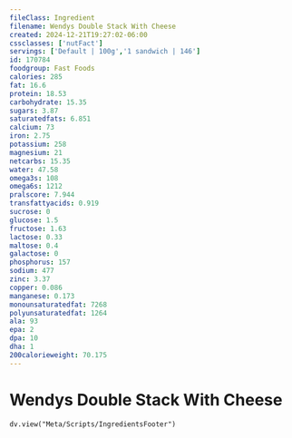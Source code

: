 ```yaml
---
fileClass: Ingredient
filename: Wendys Double Stack With Cheese
created: 2024-12-21T19:27:02-06:00
cssclasses: ['nutFact']
servings: ['Default | 100g','1 sandwich | 146']
id: 170784
foodgroup: Fast Foods
calories: 285
fat: 16.6
protein: 18.53
carbohydrate: 15.35
sugars: 3.87
saturatedfats: 6.851
calcium: 73
iron: 2.75
potassium: 258
magnesium: 21
netcarbs: 15.35
water: 47.58
omega3s: 108
omega6s: 1212
pralscore: 7.944
transfattyacids: 0.919
sucrose: 0
glucose: 1.5
fructose: 1.63
lactose: 0.33
maltose: 0.4
galactose: 0
phosphorus: 157
sodium: 477
zinc: 3.37
copper: 0.086
manganese: 0.173
monounsaturatedfat: 7268
polyunsaturatedfat: 1264
ala: 93
epa: 2
dpa: 10
dha: 1
200calorieweight: 70.175
---
```


# Wendys Double Stack With Cheese

```dataviewjs
dv.view("Meta/Scripts/IngredientsFooter")
```